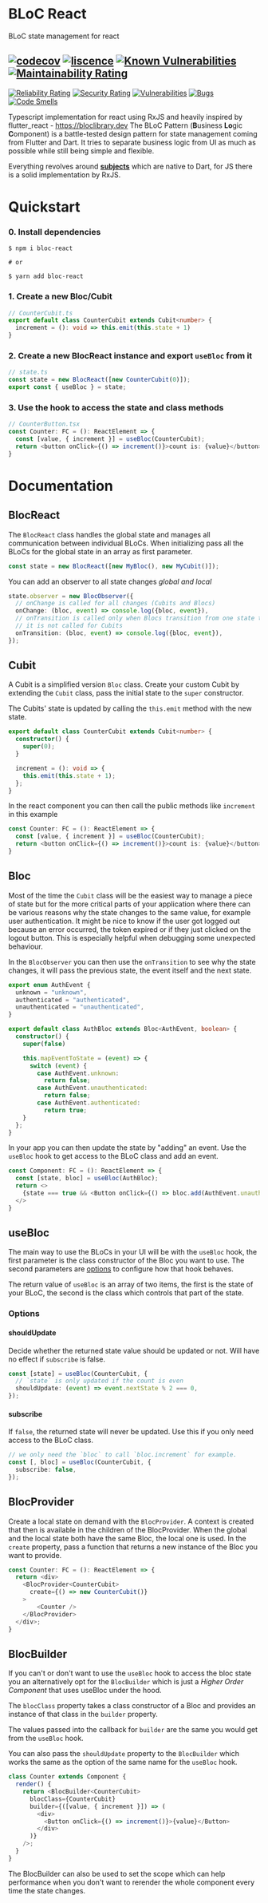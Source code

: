 
# BLoC React
BLoC state management for react

[![codecov](https://codecov.io/gh/jsnanigans/bloc-react/branch/main/graph/badge.svg?token=0FPH6ZMZD3)](https://codecov.io/gh/jsnanigans/bloc-react) 
[![liscence](https://img.shields.io/badge/license-MIT-purple.svg)](https://opensource.org/licenses/MIT)
[![Known Vulnerabilities](https://snyk.io/test/github/jsnanigans/bloc-react/badge.svg)](https://snyk.io/test/github/jsnanigans/bloc-react)
[![Maintainability Rating](https://sonarcloud.io/api/project_badges/measure?project=jsnanigans_bloc-react&metric=sqale_rating)](https://sonarcloud.io/dashboard?id=jsnanigans_bloc-react)
---
[![Reliability Rating](https://sonarcloud.io/api/project_badges/measure?project=jsnanigans_bloc-react&metric=reliability_rating)](https://sonarcloud.io/dashboard?id=jsnanigans_bloc-react) 
[![Security Rating](https://sonarcloud.io/api/project_badges/measure?project=jsnanigans_bloc-react&metric=security_rating)](https://sonarcloud.io/dashboard?id=jsnanigans_bloc-react)
[![Vulnerabilities](https://sonarcloud.io/api/project_badges/measure?project=jsnanigans_bloc-react&metric=vulnerabilities)](https://sonarcloud.io/dashboard?id=jsnanigans_bloc-react)
[![Bugs](https://sonarcloud.io/api/project_badges/measure?project=jsnanigans_bloc-react&metric=bugs)](https://sonarcloud.io/dashboard?id=jsnanigans_bloc-react)
[![Code Smells](https://sonarcloud.io/api/project_badges/measure?project=jsnanigans_bloc-react&metric=code_smells)](https://sonarcloud.io/dashboard?id=jsnanigans_bloc-react)


Typescript implementation for react using RxJS and heavily inspired by flutter_react - https://bloclibrary.dev
The BLoC Pattern (**B**usiness **Lo**gic **C**omponent) is a battle-tested design pattern for state management coming from Flutter and Dart. It tries to separate business logic from UI as much as possible while still being simple and flexible.

Everything revolves around [**subjects**](https://rxjs-dev.firebaseapp.com/guide/subject) which are native to Dart, for JS there is a solid implementation by RxJS.


# Quickstart
### 0. Install dependencies
```shell
$ npm i bloc-react

# or

$ yarn add bloc-react
```

### 1. Create a new **Bloc/Cubit**
```typescript  
// CounterCubit.ts  
export default class CounterCubit extends Cubit<number> {  
  increment = (): void => this.emit(this.state + 1)    
}  
```  

### 2. Create a new **BlocReact** instance and export `useBloc` from it
```typescript  
// state.ts  
const state = new BlocReact([new CounterCubit(0)]);  
export const { useBloc } = state;  
```  

### 3. Use the hook to access the state and class methods
```typescript  
// CounterButton.tsx  
const Counter: FC = (): ReactElement => {
  const [value, { increment }] = useBloc(CounterCubit);
  return <button onClick={() => increment()}>count is: {value}</button>;
}
```  


# Documentation

## BlocReact
The `BlocReact` class handles the global state and manages all communication between individual BLoCs.
When initializing pass all the BLoCs for the global state in an array as first parameter.
```typescript  
const state = new BlocReact([new MyBloc(), new MyCubit()]);
```  

You can add an observer to all state changes *global and local*
```typescript  
state.observer = new BlocObserver({
  // onChange is called for all changes (Cubits and Blocs)
  onChange: (bloc, event) => console.log({bloc, event}),
  // onTransition is called only when Blocs transition from one state to another,
  // it is not called for Cubits
  onTransition: (bloc, event) => console.log({bloc, event}),
});
```  
## Cubit
A Cubit is a simplified version `Bloc` class. Create your custom Cubit by extending the `Cubit` class, pass the initial state to the `super` constructor.

The Cubits' state is updated by calling the `this.emit` method with the new state.

```typescript
export default class CounterCubit extends Cubit<number> {
  constructor() {
    super(0);
  }

  increment = (): void => {
    this.emit(this.state + 1);
  };
}
```

In the react component you can then call the public methods like `increment` in this example

```ts
const Counter: FC = (): ReactElement => {
  const [value, { increment }] = useBloc(CounterCubit);
  return <button onClick={() => increment()}>count is: {value}</button>;
}
```

## Bloc
Most of the time the `Cubit` class will be the easiest way to manage a piece of state but for the more critical parts of your application where there can be various reasons why the state changes to the same value, for example user authentication. It might be nice to know if the user got logged out because an error occurred, the token expired or if they just clicked on the logout button.
This is especially helpful when debugging some unexpected behaviour.

In the `BlocObserver` you can then use the `onTransition` to see why the state changes, it will pass the previous state, the event itself and the next state.

```typescript
export enum AuthEvent {
  unknown = "unknown",
  authenticated = "authenticated",
  unauthenticated = "unauthenticated",
}

export default class AuthBloc extends Bloc<AuthEvent, boolean> {
  constructor() {
    super(false)

    this.mapEventToState = (event) => {
      switch (event) {
        case AuthEvent.unknown:
          return false;
        case AuthEvent.unauthenticated:
          return false;
        case AuthEvent.authenticated:
          return true;
    }
  };
}
```

In your app you can then update the state by "adding" an event. Use the `useBloc` hook to get access to the BLoC class and add an event.

```ts
const Component: FC = (): ReactElement => {  
  const [state, bloc] = useBloc(AuthBloc);  
  return <>  
    {state === true && <Button onClick={() => bloc.add(AuthEvent.unauthenticated)}>Logout</Button>}  
  </>  
}
```

## useBloc
The main way to use the BLoCs in your UI will be with the `useBloc` hook, the first parameter is the class constructor of the Bloc you want to use.
The second parameters are [options](#options) to configure how that hook behaves.

The return value of `useBloc` is an array of two items, the first is the state of your BLoC, the second is the class which controls that part of the state.

### Options

#### shouldUpdate
Decide whether the returned state value should be updated or not. Will have no effect if `subscribe` is false.
```ts
const [state] = useBloc(CounterCubit, { 
  // `state` is only updated if the count is even
  shouldUpdate: (event) => event.nextState % 2 === 0,
});
```

#### subscribe
If `false`, the returned state will never be updated. Use this if you only need access to the BLoC class.
```ts
// we only need the `bloc` to call `bloc.increment` for example.
const [, bloc] = useBloc(CounterCubit, {
  subscribe: false,
});
```


## BlocProvider
Create a local state on demand with the `BlocProvider`. A context is created that then is available in the children of the BlocProvider.  When the global and the local state both have the same Bloc, the local one is used.
In the `create` property, pass a function that returns a new instance of the Bloc you want to provide.

```ts
const Counter: FC = (): ReactElement => {
  return <div>
    <BlocProvider<CounterCubit>
      create={() => new CounterCubit()}
    >
	    <Counter />
    </BlocProvider>
  </div>;
}
```

## BlocBuilder
If you can't or don't want to use the `useBloc` hook to access the bloc state you an alternatively opt for the `BlocBuilder` which is just a *Higher Order Component* that uses useBloc under the hood.

The `blocClass` property takes a class constructor of a Bloc and provides an instance of that class in the `builder` property.

The values passed into the callback for `builder` are the same you would get from the `useBloc` hook.

You can also pass the `shouldUpdate` property to the `BlocBuilder` which works the same as the option of the same name for the `useBloc` hook.

```ts
class Counter extends Component {
  render() {
    return <BlocBuilder<CounterCubit>
      blocClass={CounterCubit}
      builder={([value, { increment }]) => (
        <div>
          <Button onClick={() => increment()}>{value}</Button>
        </div>
      )}
    />;  
  }  
}
```

The BlocBuilder can also be used to set the scope which can help performance when you don't want to rerender the whole component every time the state changes.
